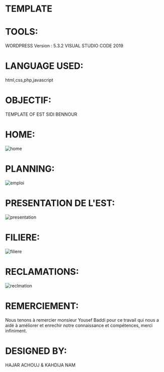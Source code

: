 # TEMPLATE
# TOOLS:
WORDPRESS Version : 5.3.2
VISUAL STUDIO CODE 2019
# LANGUAGE USED:
html,css,php,javascript
# OBJECTIF:
TEMPLATE OF EST SIDI BENNOUR
# HOME:
![home](https://user-images.githubusercontent.com/59529119/77862389-f8f4ec00-7212-11ea-9afa-aed67a10db01.jpeg)
# PLANNING:
![emploi](https://user-images.githubusercontent.com/59529119/77862310-871ca280-7212-11ea-9246-b418be40ce63.jpeg)
# PRESENTATION DE L'EST:
![presentation](https://user-images.githubusercontent.com/59529119/77862894-43c43300-7216-11ea-9861-4f0cb1f9740b.jpeg)
# FILIERE:
![filiere](https://user-images.githubusercontent.com/59529119/77862988-f5636400-7216-11ea-811a-c4279d263b82.jpeg)
# RECLAMATIONS:
![reclmation](https://user-images.githubusercontent.com/59529119/77863858-5726cc80-721d-11ea-873b-2df5060a34a4.jpeg)
# REMERCIEMENT:
Nous tenons à remercier monsieur Yousef Baddi pour ce travail qui nous a aidé à améliorer et enrechir notre connaissance et compétences, merci infiniment.
# DESIGNED BY:
HAJAR ACHOUJ & KAHDIJA NAM



